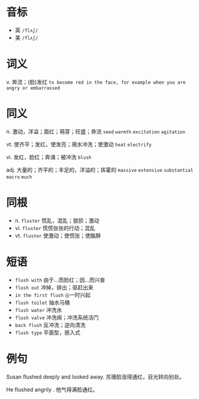 # 音标

- 英 `/flʌʃ/`
- 美 `/flʌʃ/`

# 词义

v. 奔流；(脸)发红
`to become red in the face, for example when you are angry or embarrassed`

# 同义

n. 激动，洋溢；面红；萌芽；旺盛；奔流
`seed` `warmth` `excitation` `agitation`

vt. 使齐平；发红，使发亮；用水冲洗；使激动
`heat` `electrify`

vi. 发红，脸红；奔涌；被冲洗
`blush`

adj. 大量的；齐平的；丰足的，洋溢的；挥霍的
`massive` `extensive` `substantial` `macro` `much`

# 同根

- n. `fluster` 慌乱，混乱；狼狈；激动
- vi. `fluster` 慌慌张张的行动；混乱
- vt. `fluster` 使激动；使慌张；使酩醉

# 短语

- `flush with` 由于…而脸红；因…而兴奋
- `flush out` 冲掉，排出；驱赶出来
- `in the first flush` ◎一时兴起
- `flush toilet` 抽水马桶
- `flush water` 冲洗水
- `flush valve` 冲洗阀；冲洗系统活门
- `back flush` 反冲洗；逆向清洗
- `flush type` 平面型，嵌入式

# 例句

Susan flushed deeply and looked away.
苏珊脸涨得通红，目光转向别处。

He flushed angrily .
他气得满脸通红。


